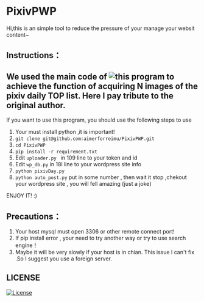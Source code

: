 # PixivPWP

Hi,this is an simple tool to reduce the pressure of your manage your websit content~

## Instructions：

We used the main code of ![this program](https://github.com/tangrela/k1kmz) to achieve the function of acquiring N images of the pixiv daily TOP list. Here I pay tribute to the original author.
---
If you want to use this program, you should use the following steps to use
1. Your must install python ,it is important!
2. ```git clone git@github.com:aimerforreimu/PixivPWP.git```
3. ```cd PixivPWP ```
4. ```pip install -r requirement.txt ```
5. Edit ```uploader.py ``` in 109 line to your token and id
6. Edit ```wp_db.py``` in 18l line to your wordpress site info
7. ```python pixivDay.py``` 
8. ```python auto_post.py``` put in some number , then wait it stop ,chekout your wordpress site , you will fell amazing  (just a joke) 

ENJOY IT! :)

## Precautions：
1. Your host mysql must open 3306 or other remote connect port!
2. If pip install error , your need to try another way or try to use search engine！
3. Maybe it will be very slowly if your host is in chian. This issue I can't fix .So I suggest you use a foreign server.

## LICENSE 
[![License](https://poser.pugx.org/hfo4/cloudreve/license)](https://packagist.org/packages/hfo4/cloudreve)
